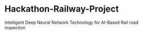 # Hackathon-Railway-Project
Intelligent Deep Neural Network Technology for AI-Based Rail road inspection
